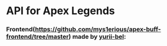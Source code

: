 # API for Apex Legends


### Frontend(https://github.com/mys1erious/apex-buff-frontend/tree/master) made by [yurii-bel](https://github.com/yurii-bel):

